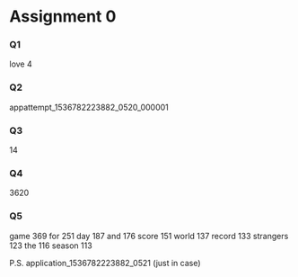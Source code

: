 Assignment 0
====================

### Q1

love 4

### Q2

appattempt_1536782223882_0520_000001

### Q3

14

### Q4

3620

### Q5

game	369
for	251
day	187
and	176
score	151
world	137
record	133
strangers	123
the	116
season	113

P.S. application_1536782223882_0521 (just in case)


